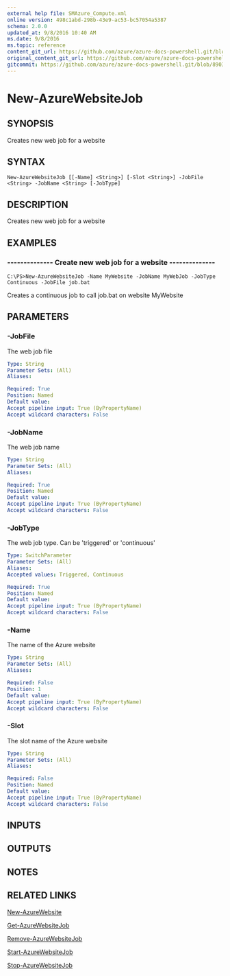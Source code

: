 ```yaml
---
external help file: SMAzure_Compute.xml
online version: 498c1abd-298b-43e9-ac53-bc57054a5387
schema: 2.0.0
updated_at: 9/8/2016 10:40 AM
ms.date: 9/8/2016
ms.topic: reference
content_git_url: https://github.com/azure/azure-docs-powershell.git/blob/master/azureps-cmdlets-docs/Service%20Management/Compute%20Cmdlets/v0.9.8/New-AzureWebsiteJob.md
original_content_git_url: https://github.com/azure/azure-docs-powershell.git/blob/master/azureps-cmdlets-docs/Service%20Management/Compute%20Cmdlets/v0.9.8/New-AzureWebsiteJob.md
gitcommit: https://github.com/azure/azure-docs-powershell.git/blob/8903b0f1daa01932ac5fa167f377736de2df6709/azureps-cmdlets-docs/Service%20Management/Compute%20Cmdlets/v0.9.8/New-AzureWebsiteJob.md
---
```


# New-AzureWebsiteJob
## SYNOPSIS
Creates new web job for a website

## SYNTAX

```
New-AzureWebsiteJob [[-Name] <String>] [-Slot <String>] -JobFile <String> -JobName <String> [-JobType]
```

## DESCRIPTION
Creates new web job for a website

## EXAMPLES

### --------------  Create new web job for a website --------------
```
C:\PS>New-AzureWebsiteJob -Name MyWebsite -JobName MyWebJob -JobType Continuous -JobFile job.bat
```

Creates a continuous job to call job.bat on website MyWebsite

## PARAMETERS

### -JobFile
The web job file

```yaml
Type: String
Parameter Sets: (All)
Aliases: 

Required: True
Position: Named
Default value: 
Accept pipeline input: True (ByPropertyName)
Accept wildcard characters: False
```

### -JobName
The web job name

```yaml
Type: String
Parameter Sets: (All)
Aliases: 

Required: True
Position: Named
Default value: 
Accept pipeline input: True (ByPropertyName)
Accept wildcard characters: False
```

### -JobType
The web job type.
Can be 'triggered' or 'continuous'

```yaml
Type: SwitchParameter
Parameter Sets: (All)
Aliases: 
Accepted values: Triggered, Continuous

Required: True
Position: Named
Default value: 
Accept pipeline input: True (ByPropertyName)
Accept wildcard characters: False
```

### -Name
The name of the Azure website

```yaml
Type: String
Parameter Sets: (All)
Aliases: 

Required: False
Position: 1
Default value: 
Accept pipeline input: True (ByPropertyName)
Accept wildcard characters: False
```

### -Slot
The slot name of the Azure website

```yaml
Type: String
Parameter Sets: (All)
Aliases: 

Required: False
Position: Named
Default value: 
Accept pipeline input: True (ByPropertyName)
Accept wildcard characters: False
```

## INPUTS

## OUTPUTS

## NOTES

## RELATED LINKS

[New-AzureWebsite](498c1abd-298b-43e9-ac53-bc57054a5387)

[Get-AzureWebsiteJob](5ef76b84-385f-419e-8aba-228d53ce2232)

[Remove-AzureWebsiteJob](e25091a2-2472-4674-978c-ec1522631bc1)

[Start-AzureWebsiteJob](33bc54a9-76a7-45cd-92d5-662e16354fa3)

[Stop-AzureWebsiteJob](9698753f-0bfc-4845-b74e-6c6bed38a430)

